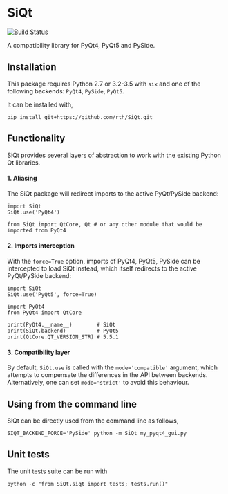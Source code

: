 # SiQt

[![Build Status](https://travis-ci.org/rth/SiQt.svg?branch=master)](https://travis-ci.org/rth/SiQt)


A compatibility library for PyQt4, PyQt5 and PySide.


## Installation

 This package requires Python 2.7 or 3.2-3.5 with `six` and one of the following backends: `PyQt4`, `PySide`, `PyQt5`.

 It can be installed with, 
    
    pip install git+https://github.com/rth/SiQt.git


## Functionality

 SiQt provides several layers of abstraction to work with the existing Python Qt libraries.


#### 1. Aliasing
 
 The SiQt package will redirect imports to the active PyQt/PySide backend:

    import SiQt
    SiQt.use('PyQt4') 

    from SiQt import QtCore, Qt # or any other module that would be imported from PyQt4

#### 2. Imports interception

 With the `force=True` option, imports of PyQt4, PyQt5, PySide can be intercepted to load SiQt instead, which itself
redirects to the active PyQt/PySide backend:
  

    import SiQt
    SiQt.use('PyQt5', force=True)

    import PyQt4
    from PyQt4 import QtCore

    print(PyQt4.__name__)        # SiQt
    print(SiQt.backend)          # PyQt5
    print(QtCore.QT_VERSION_STR) # 5.5.1


#### 3. Compatibility layer

 By default, `SiQt.use` is called with the `mode='compatible'` argument, which attempts to compensate the differences in the API
 between backends. Alternatively, one can set `mode='strict'` to avoid this behaviour.

## Using from the command line
 
 SiQt can be directly used from the command line as follows,

    SIQT_BACKEND_FORCE='PySide' python -m SiQt my_pyqt4_gui.py

## Unit tests

 The unit tests suite can be run with
 
    python -c "from SiQt.siqt import tests; tests.run()"
